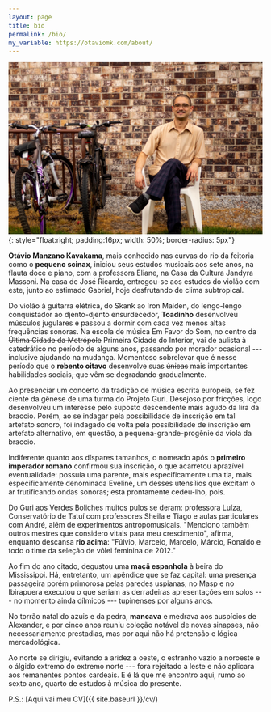 ```yaml
---
layout: page
title: bio
permalink: /bio/
my_variable: https://otaviomk.com/about/
---
```


![Yo](/assets/OtavioMK_15.jpg){: style="float:right; padding:16px; width: 50%; border-radius: 5px"}

**Otávio Manzano Kavakama**, mais conhecido nas curvas do rio da feitoria como o **pequeno scinax**, iniciou seus estudos musicais aos sete anos, na flauta doce e piano, com a professora Eliane, na Casa da Cultura Jandyra Massoni. Na casa de José Ricardo, entregou-se aos estudos do violão com este, junto ao estimado Gabriel, hoje desfrutando de clima subtropical.

Do violão à guitarra elétrica, do Skank ao Iron Maiden, do lengo-lengo conquistador ao djento-djento ensurdecedor, **Toadinho** desenvolveu músculos jugulares e passou a dormir com cada vez menos altas frequências sonoras. Na escola de música Em Favor do Som, no centro da ~~Última Cidade da Metrópole~~ Primeira Cidade do Interior, vai de aulista à catedrático no período de alguns anos, passando por morador ocasional --- inclusive ajudando na mudança. Momentoso sobrelevar que é nesse período que o **rebento oitavo** desenvolve suas ~~únicas~~ mais importantes habilidades sociais~~, que vêm se degradando gradualmente~~.

Ao presenciar um concerto da tradição de música escrita europeia, se fez ciente da gênese de uma turma do Projeto Guri. Desejoso por fricções, logo desenvolveu um interesse pelo suposto descendente mais agudo da lira da braccio. Porém, ao se indagar pela possibilidade de inscrição em tal artefato sonoro, foi indagado de volta pela possibilidade de inscrição em artefato alternativo, em questão, a pequena-grande-progênie da viola da braccio.

Indiferente quanto aos díspares tamanhos, o nomeado após o **primeiro imperador romano** confirmou sua inscrição, o que acarretou aprazível eventualidade: possuía uma parente, mais especificamente uma tia, mais especificamente denominada Eveline, um desses utensílios que excitam o ar frutificando ondas sonoras; esta prontamente cedeu-lho, pois.

Do Guri aos Verdes Boliches muitos pulos se deram: professora Luíza, Conservatório de Tatuí com professores Sheila e Tiago e aulas particulares com André, além de experimentos antropomusicais. "Menciono também outros mestres que considero vitais para meu crescimento", afirma, enquanto descansa **rio acima**: "Fúlvio, Marcelo, Marcelo, Márcio, Ronaldo e todo o time da seleção de vôlei feminina de 2012."

Ao fim do ano citado, degustou uma **maçã espanhola** à beira do Mississippi. Há, entretanto, um apêndice que se faz capital: uma presença passageira porém primorosa pelas paredes uspianas; no Masp e no Ibirapuera executou o que seriam as derradeiras apresentações em solos --- no momento ainda dílmicos --- tupinenses por alguns anos.

No torrão natal do azuis e da pedra, **mancava** e medrava aos auspícios de Alexander, e por cinco anos reuniu coleção notável de novas sinapses, não necessariamente prestadias, mas por aqui não há pretensão e lógica mercadológica.

Ao norte se dirigiu, evitando a aridez a oeste, o estranho vazio a noroeste e o álgido extremo do extremo norte --- fora rejeitado a leste e não aplicara aos remanentes pontos cardeais. E é lá que me encontro aqui, rumo ao sexto ano, quarto de estudos à música do presente.

<!-- <p style="text-align: right">Prazer,</p> -->
<!-- <p style="text-align: right">Otávio</p> -->
<!-- <p style="text-align: right">Bowling Green, OH, EUA 20/08/2020</p> -->

P.S.: [Aqui vai meu CV]({{ site.baseurl }}/cv/)
